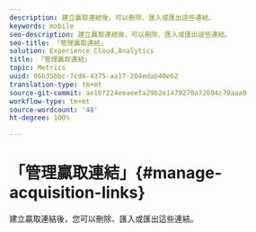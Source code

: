 ```yaml
---
description: 建立贏取連結後，可以刪除、匯入或匯出這些連結。
keywords: mobile
seo-description: 建立贏取連結後，可以刪除、匯入或匯出這些連結。
seo-title: 「管理贏取連結」
solution: Experience Cloud,Analytics
title: 「管理贏取連結」
topic: Metrics
uuid: 06b35bbc-7cd6-4375-aa17-204edab40e62
translation-type: tm+mt
source-git-commit: ae16f224eeaeefa29b2e1479270a72694c79aaa0
workflow-type: tm+mt
source-wordcount: '48'
ht-degree: 100%

---
```



# 「管理贏取連結」{#manage-acquisition-links}

建立贏取連結後，您可以刪除、匯入或匯出這些連結。